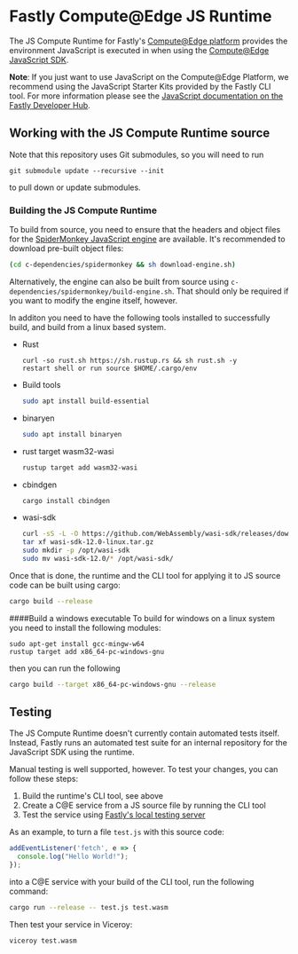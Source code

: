 # Fastly Compute@Edge JS Runtime

The JS Compute Runtime for Fastly's [Compute@Edge platform](https://www.fastly.com/products/edge-compute/serverless) provides the environment JavaScript is executed in when using the [Compute@Edge JavaScript SDK](https://www.npmjs.com/package/@fastly/js-compute).

**Note**: If you just want to use JavaScript on the Compute@Edge Platform, we recommend using the JavaScript Starter Kits provided by the Fastly CLI tool. For more information please see the [JavaScript documentation on the Fastly Developer Hub](https://developer.fastly.com/learning/compute/javascript/).

## Working with the JS Compute Runtime source

Note that this repository uses Git submodules, so you will need to run

```
git submodule update --recursive --init
```

to pull down or update submodules.




### Building the JS Compute Runtime

To build from source, you need to ensure that the headers and object files for the [SpiderMonkey JavaScript engine](https://spidermonkey.dev/) are available. It's recommended to download pre-built object files:
```sh
(cd c-dependencies/spidermonkey && sh download-engine.sh)
```

Alternatively, the engine can also be built from source using `c-dependencies/spidermonkey/build-engine.sh`. That should only be required if you want to modify the engine itself, however.

In additon you need to have the following tools installed to successfully build, and build from a linux based system.

- Rust 
  ```
  curl -so rust.sh https://sh.rustup.rs && sh rust.sh -y
  restart shell or run source $HOME/.cargo/env
  ```
- Build tools
  ```sh
  sudo apt install build-essential
  ```
- binaryen
  ```sh
  sudo apt install binaryen
  ```
- rust target wasm32-wasi
  ```sh
  rustup target add wasm32-wasi
  ```
- cbindgen
  ```sh
  cargo install cbindgen
  ```
- wasi-sdk
  ```sh
  curl -sS -L -O https://github.com/WebAssembly/wasi-sdk/releases/download/wasi-sdk-12/wasi-sdk-12.0-linux.tar.gz
  tar xf wasi-sdk-12.0-linux.tar.gz
  sudo mkdir -p /opt/wasi-sdk
  sudo mv wasi-sdk-12.0/* /opt/wasi-sdk/
  ```

Once that is done, the runtime and the CLI tool for applying it to JS source code can be built using cargo:
```sh
cargo build --release
```

####Build a windows executable
To build for windows on a linux system you need to install the following modules:

```
sudo apt-get install gcc-mingw-w64
rustup target add x86_64-pc-windows-gnu
```

then you can run the following
```sh
cargo build --target x86_64-pc-windows-gnu --release
```

## Testing

The JS Compute Runtime doesn't currently contain automated tests itself. Instead, Fastly runs an automated test suite for an internal repository for the JavaScript SDK using the runtime.

Manual testing is well supported, however. To test your changes, you can follow these steps:
1. Build the runtime's CLI tool, see above
2. Create a C@E service from a JS source file by running the CLI tool
3. Test the service using [Fastly's local testing server](https://developer.fastly.com/learning/compute/testing/#running-a-local-testing-server)

As an example, to turn a file `test.js` with this source code:
```js
addEventListener('fetch', e => {
  console.log("Hello World!");
});
```
into a C@E service with your build of the CLI tool, run the following command:
```sh
cargo run --release -- test.js test.wasm
```

Then test your service in Viceroy:
```sh
viceroy test.wasm
```
